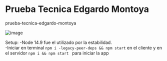 # Prueba Tecnica Edgardo Montoya

prueba-tecnica-edgardo-montoya


![image](https://user-images.githubusercontent.com/99446178/161690406-531cdc46-5a06-4286-aad5-5b79b4116dcc.png)




Setup:
-Node 14.9 fue el utilizado por la estabilidad.<br/>
-Iniciar en terminal `npm i -legacy-peer-deps && npm start` en el cliente y en el servidor `npm i && npm start ` para iniciar la app
